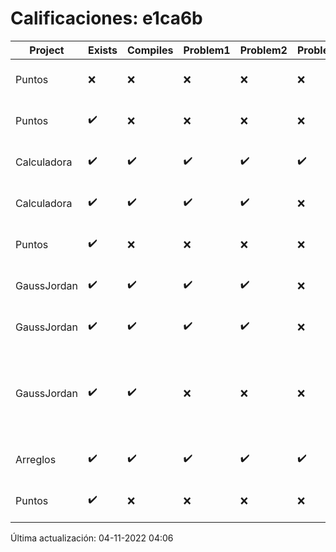 # Calificaciones: e1ca6b
|Project|Exists|Compiles|Problem1|Problem2|Problem3|Extra|CommitHash|CommitDate|CheckDate|Comments|DueDate|Grade|
|-|-|-|-|-|-|-|-|-|-|-|-|-|
|Puntos|❌|❌|❌|❌|❌|❌|NA|NA|04-11-2022 04:06:09|No se encontró el archivo en PracticasCompuI/Puntos/Puntos.cpp|05-11-2022 21:00:00|5|
|Puntos|✔️|❌|❌|❌|❌|❌|2bd378904e6f3675331ec4350baaae6260cd8985|31-10-2022 18:25:27|02-11-2022 20:01:21|Tu código no compila|05-11-2020 21:00:00|5.0|
|Calculadora|✔️|✔️|✔️|✔️|✔️|❌|cdeaa777543ffff1757f5940c8b6e6b713f0a5dc|28-09-2022 15:06:02|28-09-2022 15:56:29|No sale con código diferente de cero con división entre cero|28-09-2022 21:00:00|10.0|
|Calculadora|✔️|✔️|✔️|✔️|❌|❌|3d54e3adba9059a5b317ce680acb5770212e656a|28-09-2022 10:27:19|28-09-2022 12:50:23|Revisa la operación división-No sale con código diferente de cero con división entre cero|28-09-2022 21:00:00|8.666666666666668|
|Puntos|✔️|❌|❌|❌|❌|❌|21b7e13466291faf9e171e6248409c60a1e7e5e2|25-10-2022 19:28:18|25-10-2022 19:38:08|Tu código no compila|05-11-2020 21:00:00|5.0|
|GaussJordan|✔️|✔️|✔️|✔️|❌|✔️|e114f5233c5413b42ee1afd3bb0045fa7f34152b|12-10-2022 18:20:04|12-10-2022 19:12:34|No avisa al usuario que el sistema no tiene solución|12-10-2022 21:00:00|10.0|
|GaussJordan|✔️|✔️|✔️|✔️|❌|✔️|93bc3e03e4de883089db28c490af321f585097bc|11-10-2022 22:36:41|11-10-2022 23:22:15|No avisa al usuario que el sistema no tiene solución|12-10-2022 21:00:00|10.0|
|GaussJordan|✔️|✔️|❌|❌|❌|❌|e3d477bd61f451e573ef0eeaca1ba3af2a257a91|10-10-2022 22:00:11|10-10-2022 22:21:00|No aplica correctamente el método de Gauss-Jordan-No aplica correctamente el método de Gauss-Jordan-No avisa al usuario que el sistema no tiene solución-No intercambia las filas cuando un pivote es cero|12-10-2022 21:00:00|6.0|
|Arreglos|✔️|✔️|✔️|✔️|✔️|✔️|ed26c0d7f2624ea40b64a6fafebd61a277537bf6|04-10-2022 22:38:13|04-10-2022 23:08:22|¡Excelente trabajo!|05-10-2020 21:00:00|10.0|
|Puntos|✔️|❌|❌|❌|❌|❌|b38861bc3a0050e863c01091307e09ee02fc49b2|03-11-2022 18:55:46|03-11-2022 19:27:17|Tu código no compila|05-11-2022 21:00:00|5.0|

Última actualización: 04-11-2022 04:06